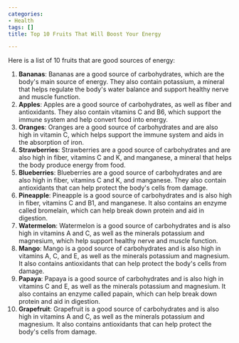 ```yaml
---
categories:
- Health
tags: []
title: Top 10 Fruits That Will Boost Your Energy

---
```

Here is a list of 10 fruits that are good sources of energy:

 1. **Bananas**: Bananas are a good source of carbohydrates, which are the body's main source of energy. They also contain potassium, a mineral that helps regulate the body's water balance and support healthy nerve and muscle function.
 2. **Apples**: Apples are a good source of carbohydrates, as well as fiber and antioxidants. They also contain vitamins C and B6, which support the immune system and help convert food into energy.
 3. **Oranges**: Oranges are a good source of carbohydrates and are also high in vitamin C, which helps support the immune system and aids in the absorption of iron.
 4. **Strawberries**: Strawberries are a good source of carbohydrates and are also high in fiber, vitamins C and K, and manganese, a mineral that helps the body produce energy from food.
 5. **Blueberries**: Blueberries are a good source of carbohydrates and are also high in fiber, vitamins C and K, and manganese. They also contain antioxidants that can help protect the body's cells from damage.
 6. **Pineapple**: Pineapple is a good source of carbohydrates and is also high in fiber, vitamins C and B1, and manganese. It also contains an enzyme called bromelain, which can help break down protein and aid in digestion.
 7. **Watermelon**: Watermelon is a good source of carbohydrates and is also high in vitamins A and C, as well as the minerals potassium and magnesium, which help support healthy nerve and muscle function.
 8. **Mango**: Mango is a good source of carbohydrates and is also high in vitamins A, C, and E, as well as the minerals potassium and magnesium. It also contains antioxidants that can help protect the body's cells from damage.
 9. **Papaya**: Papaya is a good source of carbohydrates and is also high in vitamins C and E, as well as the minerals potassium and magnesium. It also contains an enzyme called papain, which can help break down protein and aid in digestion.
10. **Grapefruit**: Grapefruit is a good source of carbohydrates and is also high in vitamins A and C, as well as the minerals potassium and magnesium. It also contains antioxidants that can help protect the body's cells from damage.